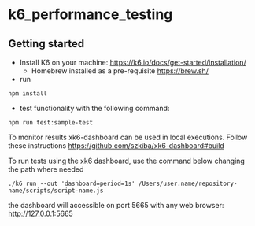# k6_performance_testing

## Getting started

- Install K6 on your machine: https://k6.io/docs/get-started/installation/
    - Homebrew installed as a pre-requisite https://brew.sh/
- run
```
npm install
```
- test functionality with the following command:
```
npm run test:sample-test
```


To monitor results xk6-dashboard can be used in local executions.
Follow these instructions https://github.com/szkiba/xk6-dashboard#build

To run tests using the xk6 dashboard, use the command below changing the path where needed
```
./k6 run --out 'dashboard=period=1s' /Users/user.name/repository-name/scripts/script-name.js
```

the dashboard will accessible on port 5665 with any web browser: http://127.0.0.1:5665